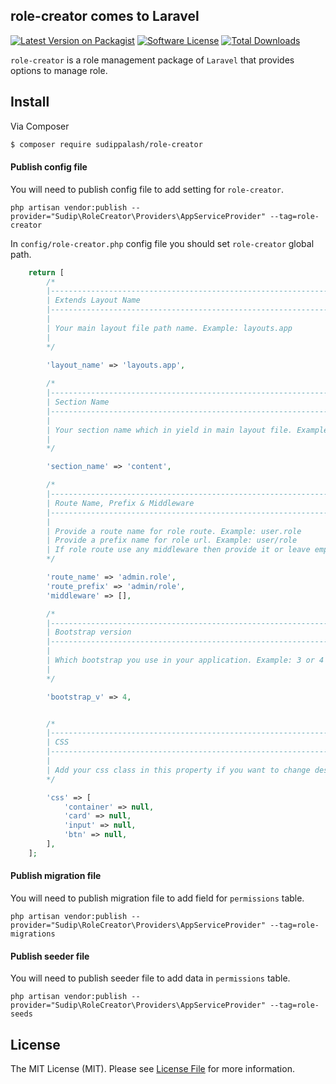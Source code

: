 ## role-creator comes to Laravel

[![Latest Version on Packagist][ico-version]][link-packagist]
[![Software License][ico-license]](LICENSE.md)
[![Total Downloads][ico-downloads]][link-downloads]


`role-creator` is a role management package of `Laravel` that provides options to manage role.

## Install

Via Composer

```bash
$ composer require sudippalash/role-creator
```

#### Publish config file

You will need to publish config file to add setting for `role-creator`.

```
php artisan vendor:publish --provider="Sudip\RoleCreator\Providers\AppServiceProvider" --tag=role-creator
```

In `config/role-creator.php` config file you should set `role-creator` global path.

```php
    return [
        /*
        |--------------------------------------------------------------------------
        | Extends Layout Name
        |--------------------------------------------------------------------------
        |
        | Your main layout file path name. Example: layouts.app
        | 
        */

        'layout_name' => 'layouts.app',
        
        /*
        |--------------------------------------------------------------------------
        | Section Name
        |--------------------------------------------------------------------------
        |
        | Your section name which in yield in main layout file. Example: content
        | 
        */

        'section_name' => 'content',

        /*
        |--------------------------------------------------------------------------
        | Route Name, Prefix & Middleware
        |--------------------------------------------------------------------------
        |
        | Provide a route name for role route. Example: user.role
        | Provide a prefix name for role url. Example: user/role
        | If role route use any middleware then provide it or leave empty array. Example: ['auth '] 
        */

        'route_name' => 'admin.role',
        'route_prefix' => 'admin/role',
        'middleware' => [],

        /*
        |--------------------------------------------------------------------------
        | Bootstrap version
        |--------------------------------------------------------------------------
        |
        | Which bootstrap you use in your application. Example: 3 or 4 or 5
        | 
        */

        'bootstrap_v' => 4,


        /*
        |--------------------------------------------------------------------------
        | CSS
        |--------------------------------------------------------------------------
        |
        | Add your css class in this property if you want to change design. 
        */

        'css' => [
            'container' => null,
            'card' => null,
            'input' => null,
            'btn' => null,
        ],
    ];
```


#### Publish migration file

You will need to publish migration file to add field for `permissions` table.

```
php artisan vendor:publish --provider="Sudip\RoleCreator\Providers\AppServiceProvider" --tag=role-migrations
```


#### Publish seeder file

You will need to publish seeder file to add data in `permissions` table.

```
php artisan vendor:publish --provider="Sudip\RoleCreator\Providers\AppServiceProvider" --tag=role-seeds
```

## License

The MIT License (MIT). Please see [License File](LICENSE.md) for more information.

[ico-version]: https://img.shields.io/packagist/v/sudippalash/role-creator?style=flat-square
[ico-downloads]: https://img.shields.io/packagist/dt/sudippalash/role-creator?style=flat-square
[ico-license]: https://img.shields.io/github/license/sudippalash/role-creator?style=flat-square
[link-packagist]: https://packagist.org/packages/sudippalash/role-creator
[link-downloads]: https://packagist.org/packages/sudippalash/role-creator
[link-author]: https://github.com/sudippalash

